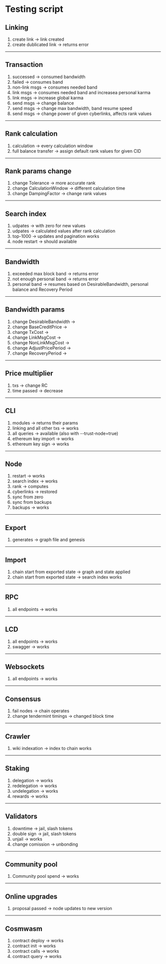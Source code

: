 # Testing script

## Linking

1. create link -> link created
2. create dublicated link -> returns error

____________

## Transaction

1. successed -> consumed bandwidth
2. failed -> consumes band
3. non-link msgs -> consumes needed band
4. link msgs -> consumes needed band and increasea personal karma
5. link msgs -> increase global karma
6. send msgs -> change balance
7. send msgs -> change max bandwidth, band resume speed
8. send msgs -> change power of given cyberlinks, affects rank values

____________

## Rank calculation

1. calculation -> every calculation window
2. full balance transfer -> assign default rank values for given CID

____________

## Rank params change

1. change Tolerance -> more accurate rank
2. change CalculationWindow -> different calculation time
3. change DampingFactor -> change rank values

____________

## Search index

1. udpates -> with zero for new values
2. udpates -> calculated values after rank calculation
3. top-1000 -> updates and pagination works
4. node restart -> should available

____________

## Bandwidth

1. exceeded max block band -> returns error
2. not enough personal band -> returns error
3. personal band -> resumes based on DesirableBandwidth, personal balance and Recovery Period

____________

## Bandwidth params

1. change DesirableBandwidth ->
2. change BaseCreditPrice ->
3. change TxCost ->
4. change LinkMsgCost ->
5. change NonLinkMsgCost ->
6. change AdjustPricePeriod ->
7. change RecoveryPeriod ->

____________

## Price multiplier

1. txs -> change RC
2. time passed -> decrease

____________

## CLI

1. modules -> returns their params
2. linking and all other txs -> works
3. all queries -> available (also with --trust-node=true)
4. ethereum key import -> works
5. ethereum key sign -> works

____________

## Node

1. restart -> works
2. search index -> works
3. rank -> computes
4. cyberlinks -> restored
5. sync from zero
6. sync from backups
7. backups -> works

____________

## Export

1. generates -> graph file and genesis

____________

## Import

1. chain start from exported state -> graph and state applied
2. chain start from exported state -> search index works

____________

## RPC

1. all endpoints -> works

____________

## LCD

1. all endpoints -> works
2. swagger -> works

____________

## Websockets

1. all endpoints -> works

____________

## Consensus

1. fail nodes -> chain operates
2. change tendermint timings -> changed block time

____________

## Crawler

1. wiki indexation -> index to chain works

____________

## Staking

1. delegation -> works
2. redelegation -> works
3. undelegation -> works
4. rewards -> works

____________

## Validators

1. downtime -> jail, slash tokens
2. double sign -> jail, slash tokens
3. unjail -> works
4. change comission -> unbonding

____________

## Community pool

1. Community pool spend -> works

____________

## Online upgrades

1. proposal passed -> node updates to new version

____________

## Cosmwasm

1. contract deploy -> works
2. contract init -> works
3. contract calls -> works
4. contract query -> works
